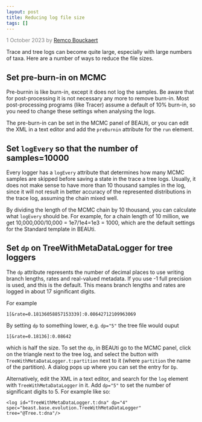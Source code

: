 ```yaml
---
layout: post
title: Reducing log file size
tags: []
---
```

<p style="color:gray">1 October 2023 by <a href='mailto:r.bouckaert@auckland.ac.nz'>Remco Bouckaert</a></p>

Trace and tree logs can become quite large, especially with large numbers of taxa.
Here are a number of ways to reduce the file sizes.

## Set pre-burn-in on MCMC

Pre-burnin is like burn-in, except it does not log the samples.
Be aware that for post-processing it is not necessary any more to remove burn-in. 
Most post-processing programs (like Tracer) assume a default of 10% burn-in, so you need to change these settings when analysing the logs.

The pre-burn-in can be set in the MCMC panel of BEAUti, or you can edit the XML in a text editor and add the `preBurnin` attribute for the `run` element.


## Set `logEvery` so that the number of samples=10000

Every logger has a `logEvery` attribute that determines how many MCMC samples are skipped before saving a state in the trace a tree logs.
Usually, it does not make sense to have more than 10 thousand samples in the log, since it will not result in better accuracy of the represented distributions in the trace log, assuming the chain mixed well.

By dividing the length of the MCMC chain by 10 thousand, you can calculate what `logEvery` should be. 
For example, for a chain length of 10 million, we get 10,000,000/10,000 = 1e7/1e4=1e3 = 1000, which are the default settings for the Standard template in BEAUti.


## Set `dp` on TreeWithMetaDataLogger for tree loggers

The `dp` attribute represents the number of decimal places to use writing branch lengths, rates and real-valued metadata. 
If you use -1 full precision is used, and this is the default. 
This means branch lengths and rates are logged in about 17 significant digits. 

For example

```
1[&rate=0.18136058857153339]:0.08642712109963069
```

By setting `dp` to something lower, e.g. `dp="5"` the tree file would ouput

```
1[&rate=0.18136]:0.08642
```

which is half the size.
To set the `dp`, in BEAUti go to the MCMC panel, click on the triangle next to the tree log, and select the button with `TreeWithMetaDataLogger.t:partition` next to it (where `partition` the name of the partition). A dialog pops up where you can set the entry for `Dp`.

Alternatively, edit the XML in a text editor, and search for the `log` element with `TreeWithMetaDataLogger` in it. Add `dp="5"` to set the number of significant digits to 5.
For example like so:

```
<log id="TreeWithMetaDataLogger.t:dna" dp="4" spec="beast.base.evolution.TreeWithMetaDataLogger" tree="@Tree.t:dna"/>
```